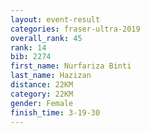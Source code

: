 ```yaml
---
layout: event-result 
categories: fraser-ultra-2019 
overall_rank: 45
rank: 14
bib: 2274
first_name: Nurfariza Binti
last_name: Hazizan
distance: 22KM
category: 22KM
gender: Female
finish_time: 3-19-30
---
```

